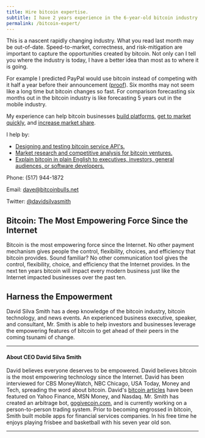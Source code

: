 ```yaml
---
title: Hire bitcoin expertise.
subtitle: I have 2 years experience in the 6-year-old bitcoin industry.
permalink: /bitcoin-expert/
---
```


This is a nascent rapidly changing industry. What you read last month may be out-of-date. Speed-to-market, correctness, and risk-mitigation are important to capture the opportunities created by bitcoin. Not only can I tell you where the industry is today, I have a better idea than most as to where it is going. 

For example I predicted PayPal would use bitcoin instead of competing with it half a year before their announcement ([proof](http://www.benzinga.com/news/14/03/4409527/paypal-should-use-bitcoin-not-compete)). Six months may not seem like a long time but bitcoin changes so fast. For comparison forecasting six months out in the bitcoin industry is like forecasting 5 years out in the mobile industry.

My experience can help bitcoin businesses [build platforms](/bitcoin-expert/api-architect/), [get to market quickly](/bitcoin-expert/consultant/), and [increase market share](/bitcoin-expert/educator/).

I help by:

* [Designing and testing bitcoin service API's.](/bitcoin-expert/api-architect/)
* [Market research and competitive analysis for bitcoin ventures.](/bitcoin-expert/consultant/)
* [Explain bitcoin in plain English to executives, investors, general audiences, or software developers.](/bitcoin-expert/educator/)


Phone: (517) 944-1872

Email: <dave@bitcoinbulls.net>

Twitter: [@davidsilvasmith](http://www.twitter.com/davidsilvasmith)

## Bitcoin: The Most Empowering Force Since the Internet

Bitcoin is the most empowering force since the Internet. No other payment mechanism gives people the control, flexibility, choices, and efficiency that bitcoin provides. Sound familiar? No other communication tool gives the control, flexibility, choice, and efficiency that the Internet provides. In the next ten years bitcoin will impact every modern business just like the Internet impacted businesses over the past ten.

## Harness the Empowerment

David Silva Smith has a deep knowledge of the bitcoin industry, bitcoin technology, and news events. An experienced business executive, speaker, and consultant, Mr. Smith is able to help investors and businesses leverage the empowering features of bitcoin to get ahead of their peers in the coming tsunami of change.

---

#### About CEO David Silva Smith

David believes everyone deserves to be empowered. David believes bitcoin is the most empowering technology since the Internet. David has been interviewed for CBS MoneyWatch, NBC Chicago, USA Today, Money and Tech, spreading the word about bitcoin. David's [bitcoin articles](http://www.benzinga.com/author/david-smith) have been featured on Yahoo Finance, MSN Money, and Nasdaq. Mr. Smith has created an arbitrage bot, [gogivecoin.com](http://www.gogivecoin.com), and is currently working on a person-to-person trading system. Prior to becoming engrossed in bitcoin, Smith built mobile apps for financial services companies. In his free time he enjoys playing frisbee and basketball with his seven year old son.

---